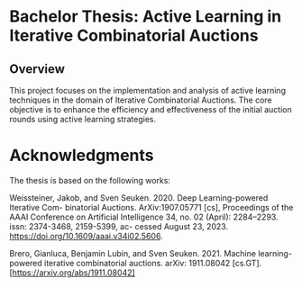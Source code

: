 # Bachelor Thesis: Active Learning in Iterative Combinatorial Auctions
## Overview
This project focuses on the implementation and analysis of active learning techniques in the domain of Iterative Combinatorial Auctions. The core objective is to enhance the efficiency and effectiveness of the initial auction rounds using active learning strategies.

# Acknowledgments
The thesis is based on the following works:

Weissteiner, Jakob, and Sven Seuken. 2020. Deep Learning-powered Iterative Com-
binatorial Auctions. ArXiv:1907.05771 [cs], Proceedings of the AAAI Conference on
Artificial Intelligence 34, no. 02 (April): 2284–2293. issn: 2374-3468, 2159-5399, ac-
cessed August 23, 2023. https://doi.org/10.1609/aaai.v34i02.5606. 

Brero, Gianluca, Benjamin Lubin, and Sven Seuken. 2021. Machine learning-powered
iterative combinatorial auctions. arXiv: 1911.08042 [cs.GT].[https://arxiv.org/abs/1911.08042]
